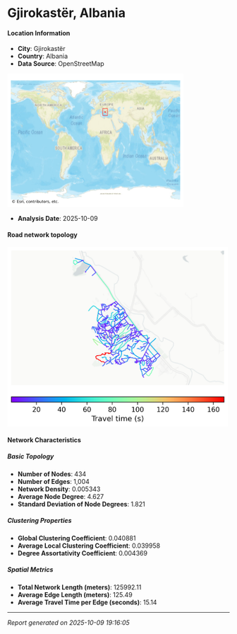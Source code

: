 # Gjirokastër, Albania

#### Location Information

- **City**: Gjirokastër
- **Country**: Albania
- **Data Source**: OpenStreetMap
<img src="Gjirokastër_location.png" alt="Gjirokastër Location Map" width="400" />

- **Analysis Date**: 2025-10-09

#### Road network topology

<img src="Gjirokastër_network_map.png" alt="Gjirokastër Road Network Map" width="500"/>

#### Network Characteristics

##### Basic Topology

- **Number of Nodes**: 434
- **Number of Edges**: 1,004
- **Network Density**: 0.005343
- **Average Node Degree**: 4.627
- **Standard Deviation of Node Degrees**: 1.821

##### Clustering Properties

- **Global Clustering Coefficient**: 0.040881
- **Average Local Clustering Coefficient**: 0.039958
- **Degree Assortativity Coefficient**: 0.004369

##### Spatial Metrics

- **Total Network Length (meters)**: 125992.11
- **Average Edge Length (meters)**: 125.49
- **Average Travel Time per Edge (seconds)**: 15.14

---
*Report generated on 2025-10-09 19:16:05*
